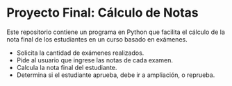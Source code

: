 # Proyecto Final: Cálculo de Notas

Este repositorio contiene un programa en Python que facilita el cálculo de la nota final de los estudiantes en un curso basado en exámenes. 
- Solicita la cantidad de exámenes realizados.
- Pide al usuario que ingrese las notas de cada examen.
- Calcula la nota final del estudiante.
- Determina si el estudiante aprueba, debe ir a ampliación, o reprueba.

